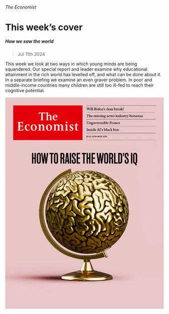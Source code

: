 ###### The Economist

# This week’s cover 

##### How we saw the world 

> Jul 11th 2024 

This week we look at two ways in which young minds are being squandered. Our special report and leader examine why educational attainment in the rich world has levelled off, and what can be done about it. In a separate briefing we examine an even graver problem. In poor and middle-income countries many children are still too ill-fed to reach their cognitive potential.

![image](images/20240713_DE_US.jpg) 


 

 


